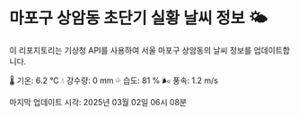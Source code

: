 
# 마포구 상암동 초단기 실황 날씨 정보 🌤️

이 리포지토리는 기상청 API를 사용하여 서울 마포구 상암동의 날씨 정보를 업데이트합니다. 

🌡️ 기온: 6.2 ℃
💧 강수량: 0 mm
💦 습도: 81 %
🌬️ 풍속: 1.2 m/s

마지막 업데이트 시각: 2025년 03월 02일 06시 08분    
